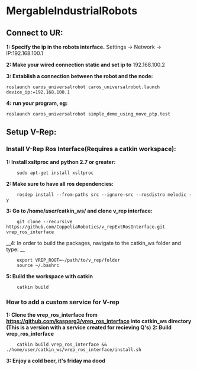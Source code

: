 # MergableIndustrialRobots

## Connect to UR: 
__1: Specify the ip in the robots interface.__ Settings -> Network -> IP:192.168.100.1

__2: Make your wired connection static and set ip to__ 192.168.100.2

__3: Establish a connection between the robot and the node:__
```
roslaunch caros_universalrobot caros_universalrobot.launch device_ip:=192.168.100.1
```

__4: run your program, eg:__
```
roslaunch caros_universalrobot simple_demo_using_move_ptp.test
```

## Setup V-Rep: 


### Install V-Rep Ros Interface(Requires a catkin workspace):

__1: Install xsltproc and python 2.7 or greater:__
```
    sudo apt-get install xsltproc
```

__2: Make sure to have all ros dependencies:__
```
    rosdep install --from-paths src --ignore-src --rosdistro melodic -y
```

__3: Go to /home/_user_/catkin_ws/ and clone v_rep interface:__
```
    git clone --recursive https://github.com/CoppeliaRobotics/v_repExtRosInterface.git vrep_ros_interface
```

__4: In order to build the packages, navigate to the catkin_ws folder and type: __
```
    export VREP_ROOT=~/path/to/v_rep/folder
    source ~/.bashrc
```

__5: Build the workspace with catkin__
```
    catkin build
```


### How to add a custom service for V-rep

__1: Clone the vrep_ros_interface from https://github.com/kasperg3/vrep_ros_interface into catkin_ws directory (This is a version with a service created for recieving Q's)__
__2: Build vrep_ros_interface__
```
    catkin build vrep_ros_interface && ./home/user/catkin_ws/vrep_ros_interface/install.sh
```
__3: Enjoy a cold beer, it's friday ma dood__

